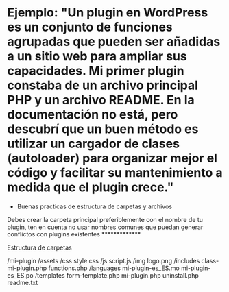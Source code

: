 # Ejemplo: "Un plugin en WordPress es un conjunto de funciones agrupadas que pueden ser añadidas a un sitio web para ampliar sus capacidades. Mi primer plugin constaba de un archivo principal PHP y un archivo README. En la documentación no está, pero descubrí que un buen método es utilizar un cargador de clases (autoloader) para organizar mejor el código y facilitar su mantenimiento a medida que el plugin crece."


- Buenas practicas de estructura de carpetas y archivos

Debes crear la carpeta principal preferiblemente con el nombre de tu plugin, ten en cuenta no usar nombres comunes que puedan generar conflictos con plugins existentes *************

Estructura de carpetas

/mi-plugin
    /assets
        /css
            style.css
        /js
            script.js
        /img
            logo.png
    /includes
        class-mi-plugin.php
        functions.php
    /languages
        mi-plugin-es_ES.mo
        mi-plugin-es_ES.po
    /templates
        form-template.php
    mi-plugin.php
    uninstall.php
    readme.txt

    
